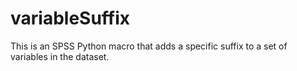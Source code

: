 # variableSuffix
This is an SPSS Python macro that adds a specific suffix to a set of variables in the dataset.
